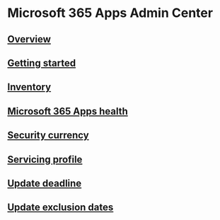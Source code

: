 # Microsoft 365 Apps Admin Center
## [Overview](DeployOffice\overview-m365-apps-admin-center.md)
## [Getting started](getting-started.md)
## [Inventory](inventory.md)
## [Microsoft 365 Apps health](microsoft-365-apps-health.md)
## [Security currency](security-currency.md)
## [Servicing profile](servicing-profile.md)
## [Update deadline](update-deadline.md)
## [Update exclusion dates](update-exclusion-dates.md)